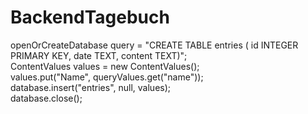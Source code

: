 # BackendTagebuch

openOrCreateDatabase 
query = "CREATE TABLE entries ( id INTEGER PRIMARY KEY, date TEXT, content TEXT)"; <br>
ContentValues values = new ContentValues(); <br>
values.put("Name", queryValues.get("name")); <br>
database.insert("entries", null, values); <br>
database.close(); 

